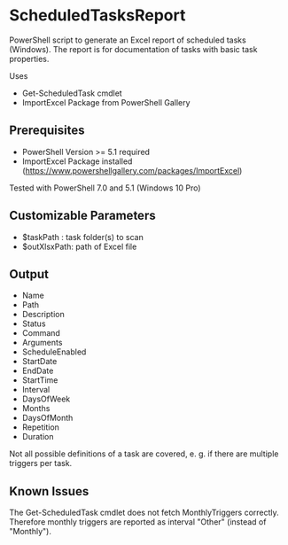 # ScheduledTasksReport

PowerShell script to generate an Excel report of scheduled tasks (Windows). 
The report is for documentation of tasks with basic task properties.


Uses
* Get-ScheduledTask cmdlet
* ImportExcel Package from PowerShell Gallery

## Prerequisites

* PowerShell Version >= 5.1 required
* ImportExcel Package installed (https://www.powershellgallery.com/packages/ImportExcel)

Tested with PowerShell 7.0 and 5.1 (Windows 10 Pro)

## Customizable Parameters

* $taskPath : task folder(s) to scan
* $outXlsxPath: path of Excel file

## Output

* Name
* Path
* Description
* Status
* Command
* Arguments
* ScheduleEnabled
* StartDate
* EndDate
* StartTime
* Interval
* DaysOfWeek
* Months
* DaysOfMonth
* Repetition
* Duration
  
Not all possible definitions of a task are covered, e. g. if there are multiple triggers per task.

## Known Issues

The Get-ScheduledTask cmdlet does not fetch MonthlyTriggers correctly. Therefore monthly triggers are reported as interval "Other" (instead of "Monthly").